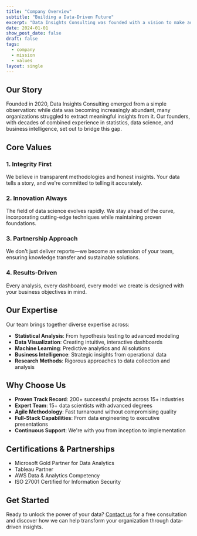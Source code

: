 ```yaml
---
title: "Company Overview"
subtitle: "Building a Data-Driven Future"
excerpt: "Data Insights Consulting was founded with a vision to make advanced analytics accessible to organizations of all sizes."
date: 2024-01-01
show_post_date: false
draft: false
tags:
  - company
  - mission
  - values
layout: single
---
```


## Our Story

Founded in 2020, Data Insights Consulting emerged from a simple observation: while data was becoming increasingly abundant, many organizations struggled to extract meaningful insights from it. Our founders, with decades of combined experience in statistics, data science, and business intelligence, set out to bridge this gap.

## Core Values

### 1. **Integrity First**
We believe in transparent methodologies and honest insights. Your data tells a story, and we're committed to telling it accurately.

### 2. **Innovation Always**
The field of data science evolves rapidly. We stay ahead of the curve, incorporating cutting-edge techniques while maintaining proven foundations.

### 3. **Partnership Approach**
We don't just deliver reports—we become an extension of your team, ensuring knowledge transfer and sustainable solutions.

### 4. **Results-Driven**
Every analysis, every dashboard, every model we create is designed with your business objectives in mind.

## Our Expertise

Our team brings together diverse expertise across:

- **Statistical Analysis**: From hypothesis testing to advanced modeling
- **Data Visualization**: Creating intuitive, interactive dashboards
- **Machine Learning**: Predictive analytics and AI solutions
- **Business Intelligence**: Strategic insights from operational data
- **Research Methods**: Rigorous approaches to data collection and analysis

## Why Choose Us

- **Proven Track Record**: 200+ successful projects across 15+ industries
- **Expert Team**: 15+ data scientists with advanced degrees
- **Agile Methodology**: Fast turnaround without compromising quality
- **Full-Stack Capabilities**: From data engineering to executive presentations
- **Continuous Support**: We're with you from inception to implementation

## Certifications & Partnerships

- Microsoft Gold Partner for Data Analytics
- Tableau Partner
- AWS Data & Analytics Competency
- ISO 27001 Certified for Information Security

## Get Started

Ready to unlock the power of your data? [Contact us](/contact/) for a free consultation and discover how we can help transform your organization through data-driven insights.